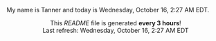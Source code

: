 My name is Tanner and today is Wednesday, October 16, 2:27 AM EDT.

<p align="center">This <i>README</i> file is generated <b>every 3 hours</b>!</br>Last refresh: Wednesday, October 16, 2:27 AM EDT<br /></p>
